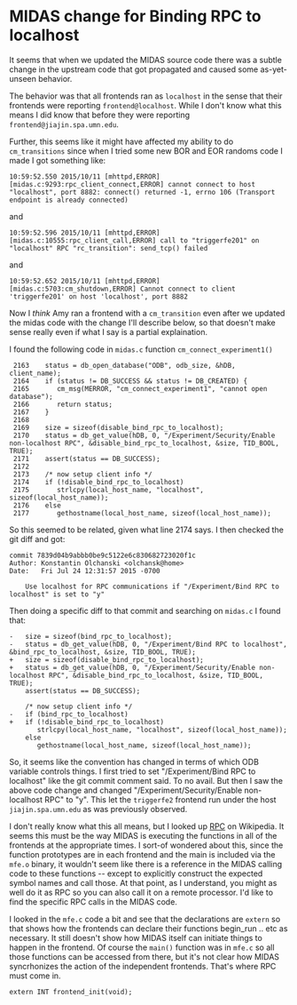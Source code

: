 MIDAS change for Binding RPC to localhost
=========================================

It seems that when we updated the MIDAS source code there was a subtle change in the upstream
code that got propagated and caused some as-yet-unseen behavior.  

The behavior was that all frontends ran as `localhost` in the sense that their frontends were
reporting `frontend@localhost`.  While I don't know what this means I did know that before they
were reporting `frontend@jiajin.spa.umn.edu`.

Further, this seems like it might have affected my ability to do `cm_transitions` since when I
tried some new BOR and EOR randoms code I made I got something like:

```
10:59:52.550 2015/10/11 [mhttpd,ERROR] [midas.c:9293:rpc_client_connect,ERROR] cannot connect to host "localhost", port 8882: connect() returned -1, errno 106 (Transport endpoint is already connected)
```

and

```
10:59:52.596 2015/10/11 [mhttpd,ERROR] [midas.c:10555:rpc_client_call,ERROR] call to "triggerfe201" on "localhost" RPC "rc_transition": send_tcp() failed
```

and

```
10:59:52.652 2015/10/11 [mhttpd,ERROR] [midas.c:5703:cm_shutdown,ERROR] Cannot connect to client 'triggerfe201' on host 'localhost', port 8882
```

Now I *think* Amy ran a frontend with a `cm_transition` even after we updated the midas code with
the change I'll describe below, so that doesn't make sense really even if what I say is a partial
explaination.

I found the following code in `midas.c` function `cm_connect_experiment1()`

```
 2163    status = db_open_database("ODB", odb_size, &hDB, client_name);
 2164    if (status != DB_SUCCESS && status != DB_CREATED) {
 2165       cm_msg(MERROR, "cm_connect_experiment1", "cannot open database");
 2166       return status;
 2167    }
 2168 
 2169    size = sizeof(disable_bind_rpc_to_localhost);
 2170    status = db_get_value(hDB, 0, "/Experiment/Security/Enable non-localhost RPC", &disable_bind_rpc_to_localhost, &size, TID_BOOL, TRUE);
 2171    assert(status == DB_SUCCESS);
 2172 
 2173    /* now setup client info */
 2174    if (!disable_bind_rpc_to_localhost)
 2175       strlcpy(local_host_name, "localhost", sizeof(local_host_name));
 2176    else
 2177       gethostname(local_host_name, sizeof(local_host_name));
```

So this seemed to be related, given what line 2174 says.  I then checked the git diff and got:

```
commit 7839d04b9abbb0be9c5122e6c830682723020f1c
Author: Konstantin Olchanski <olchansk@home>
Date:   Fri Jul 24 12:31:57 2015 -0700

    Use localhost for RPC communications if "/Experiment/Bind RPC to localhost" is set to "y"
```

Then doing a specific diff to that commit and searching on `midas.c` I found that:

```	
-   size = sizeof(bind_rpc_to_localhost);
-   status = db_get_value(hDB, 0, "/Experiment/Bind RPC to localhost", &bind_rpc_to_localhost, &size, TID_BOOL, TRUE);
+   size = sizeof(disable_bind_rpc_to_localhost);
+   status = db_get_value(hDB, 0, "/Experiment/Security/Enable non-localhost RPC", &disable_bind_rpc_to_localhost, &size, TID_BOOL, TRUE);
    assert(status == DB_SUCCESS);
 
    /* now setup client info */
-   if (bind_rpc_to_localhost)
+   if (!disable_bind_rpc_to_localhost)
       strlcpy(local_host_name, "localhost", sizeof(local_host_name));
    else
       gethostname(local_host_name, sizeof(local_host_name));

```

So, it seems like the convention has changed in terms of which ODB variable controls things.  I
first tried to set "/Experiment/Bind RPC to localhost" like the git commit comment said.  To no
avail.  But then I saw the above code change and changed "/Experiment/Security/Enable
non-localhost RPC" to "y".  This let the `triggerfe2` frontend run under the host
`jiajin.spa.umn.edu` as was previously observed.

I don't really know what this all means, but I looked up
[RPC](https://en.wikipedia.org/wiki/Remote_procedure_call) on Wikipedia.  It seems this must be
the way MIDAS is executing the functions in all of the frontends at the appropriate times.  I
sort-of wondered about this, since the function prototypes are in each frontend and the main is
included via the `mfe.o` binary, it wouldn't seem like there is a reference in the MIDAS calling
code to these functions -- except to explicitly construct the expected symbol names and call
those.  At that point, as I understand, you might as well do it as RPC so you can also call it on
a remote processor.   I'd like to find the specific RPC calls in the MIDAS code. 

I looked in the `mfe.c` code a bit and see that the declarations are `extern` so that shows how
the frontends can declare their functions begin_run .. etc as necessary.  It still doesn't show
how MIDAS itself can initiate things to happen in the frontend.  Of course the `main()` function
was in `mfe.c` so all those functions can be accessed from there, but it's not clear how MIDAS
syncrhonizes the action of the independent frontends.  That's where RPC must come in. 

```
extern INT frontend_init(void);
```

